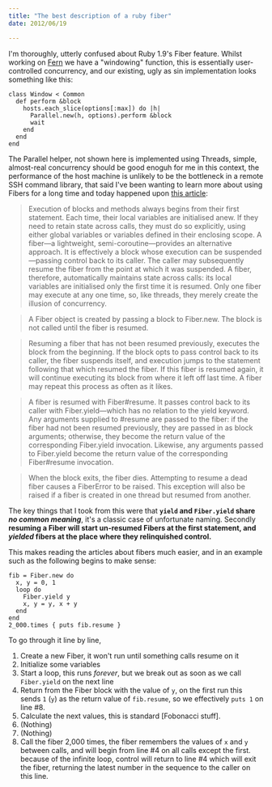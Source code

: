 ```yaml
---
title: "The best description of a ruby fiber"
date: 2012/06/19

---
```


I'm thoroughly, utterly confused about Ruby 1.9's Fiber feature. Whilst
working on [Fern] we have a "windowing" function, this is essentially
user-controlled concurrency, and our existing, ugly as sin implementation
looks something like this:

    class Window < Common
      def perform &block
        hosts.each_slice(options[:max]) do |h|
          Parallel.new(h, options).perform &block
          wait
        end
      end
    end

The Parallel helper, not shown here is implemented using Threads, simple,
almost-real concurrency should be good enoguh for me in this context, the
performance of the host machine is unlikely to be the bottleneck in a remote
SSH command library, that said I've been wanting to learn more about using
Fibers for a long time and today happened upon [this article][1]:

> Execution of blocks and methods always begins from their first statement.
> Each time, their local variables are initialised anew. If they need to
> retain state across calls, they must do so explicitly, using either global
> variables or variables defined in their enclosing scope. A fiber—a
> lightweight, semi-coroutine—provides an alternative approach. It is
> effectively a block whose execution can be suspended—passing control back to
> its caller. The caller may subsequently resume the fiber from the point at
> which it was suspended. A fiber, therefore, automatically maintains state
> across calls: its local variables are initialised only the first time it is
> resumed. Only one fiber may execute at any one time, so, like threads, they
> merely create the illusion of concurrency.

> A Fiber object is created by passing a block to Fiber.new. The block is not
> called until the fiber is resumed.

> Resuming a fiber that has not been resumed previously, executes the block
> from the beginning. If the block opts to pass control back to its caller,
> the fiber suspends itself, and execution jumps to the statement following
> that which resumed the fiber. If this fiber is resumed again, it will
> continue executing its block from where it left off last time. A fiber may
> repeat this process as often as it likes.

> A fiber is resumed with Fiber#resume. It passes control back to its caller
> with Fiber.yield—which has no relation to the yield keyword. Any arguments
> supplied to #resume are passed to the fiber: if the fiber had not been resumed
> previously, they are passed in as block arguments; otherwise, they become the
> return value of the corresponding Fiber.yield invocation. Likewise, any
> arguments passed to Fiber.yield become the return value of the corresponding
> Fiber#resume invocation.

> When the block exits, the fiber dies. Attempting to resume a dead fiber causes
> a FiberError to be raised. This exception will also be raised if a fiber is
> created in one thread but resumed from another.

The key things that I took from this were that **`yield` and `Fiber.yield` share
<em>no common meaning</em>**, it's a classic case of unfortunate naming. Secondly **resuming a
Fiber will start un-resumed Fibers at the first statement, and
<em>yielded</em>
fibers at the place where they relinquished control.**

This makes reading the articles about fibers much easier, and in an example
such as the following begins to make sense:

    fib = Fiber.new do
      x, y = 0, 1
      loop do
        Fiber.yield y
        x, y = y, x + y
      end
    end
    2_000.times { puts fib.resume }

To go through it line by line,

1. Create a new Fiber, it won't run until something calls resume on it
2. Initialize some variables
3. Start a loop, this runs *forever*, but we break out as soon as we
    call `Fiber.yield` on the next line
4. Return from the Fiber block with the value of `y`, on the first
    run this sends `1` (`y`) as the return value of `fib.resume`,
    so we effectively `puts 1` on line #8.
5. Calculate the next values, this is standard [Fobonacci stuff].
6. (Nothing)
7. (Nothing)
8. Call the fiber 2,000 times, the fiber remembers the values of `x` and `y`
    between calls, and will begin from line #4 on all calls except the first.
    because of the infinite loop, control will return to line #4 which will
    exit the fiber, returning the latest number in the sequence to the caller
    on this line.

[Fern]:             http://www.rubygems.org/search?query=fern
[Fibonacci Stuff]:  http://en.wikipedia.org/wiki/Fibonacci_number
[1]:                http://ruby.runpaint.org/concurrency
